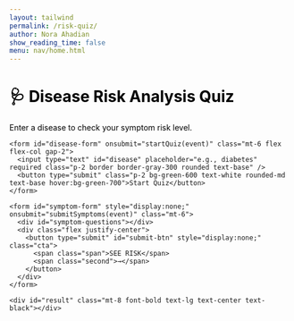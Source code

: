 ```yaml
---
layout: tailwind
permalink: /risk-quiz/
author: Nora Ahadian
show_reading_time: false
menu: nav/home.html
---
```


<style>
  /* Same CTA + styling */
  .cta {
    display: flex;
    justify-content: center;
    align-items: center;
    padding: 11px 33px;
    font-size: 20px;
    color: white;
    background: linear-gradient(135deg, #1b2e75, #2aa5d8);
    transition: 0.4s ease-in-out;
    box-shadow: 6px 6px 0 #0a1d55;
    transform: skewX(-15deg);
    border: none;
    cursor: pointer;
    border-radius: 6px;
    margin: 0 auto;
    margin-top: 24px;
  }
  .cta:hover {
    box-shadow: 10px 10px 0 #00c6ff;
    background: linear-gradient(135deg, #0c1a47, #1ca3ec);
  }
  .span { transform: skewX(15deg); }
  .second { margin-left: 10px; }
  h1, p, label, span, input, button { color: black; }
</style>

<div class="max-w-3xl mx-auto px-4 py-10">
  <div class="bg-white shadow-md rounded-lg p-6 border border-gray-200">
    <h1 class="text-2xl font-bold text-center">🩺 Disease Risk Analysis Quiz</h1>
    <p class="mt-2 text-center text-base">Enter a disease to check your symptom risk level.</p>
    
    <form id="disease-form" onsubmit="startQuiz(event)" class="mt-6 flex flex-col gap-2">
      <input type="text" id="disease" placeholder="e.g., diabetes" required class="p-2 border border-gray-300 rounded text-base" />
      <button type="submit" class="p-2 bg-green-600 text-white rounded-md text-base hover:bg-green-700">Start Quiz</button>
    </form>

    <form id="symptom-form" style="display:none;" onsubmit="submitSymptoms(event)" class="mt-6">
      <div id="symptom-questions"></div>
      <div class="flex justify-center">
        <button type="submit" id="submit-btn" style="display:none;" class="cta">
          <span class="span">SEE RISK</span>
          <span class="second">→</span>
        </button>
      </div>
    </form>

    <div id="result" class="mt-8 font-bold text-lg text-center text-black"></div>
  </div>
</div>

<script>
  const BACKEND_URL = "http://127.0.0.1:8504";
  let currentQuestionIndex = 0;
  let symptomList = [];
  const userAnswers = {};

  async function startQuiz(event) {
    event.preventDefault();
    const disease = document.getElementById("disease").value.trim();
    if (!disease) return;

    const result = document.getElementById("result");
    result.textContent = "";

    try {
      const res = await fetch(`${BACKEND_URL}/riskquiz/get_symptoms?disease=${encodeURIComponent(disease)}`);
      if (!res.ok) throw new Error("Disease not found.");
      const data = await res.json();

      if (!data.success) {
        result.innerText = "⚠️ Disease not found. Please try another.";
        return;
      }

      symptomList = data.symptoms;
      userAnswers["target_disease"] = data.matched_disease;

      document.getElementById("disease-form").style.display = "none";
      document.getElementById("symptom-form").style.display = "block";
      renderQuestion(currentQuestionIndex);
    } catch (err) {
      result.innerText = "❌ Error loading symptoms.";
    }
  }

  function renderQuestion(index) {
    const container = document.getElementById("symptom-questions");
    container.innerHTML = "";
    if (index >= symptomList.length) return;

    const symptom = symptomList[index];
    const label = symptom.replace(/_/g, ' ');

    container.innerHTML = `
      <p class="text-lg font-semibold mb-2 text-center">${label}</p>
      <div class="flex justify-center gap-6 mb-4">
        <label><input type="radio" name="${symptom}" value="1" required /> Yes</label>
        <label><input type="radio" name="${symptom}" value="0" /> No</label>
      </div>
      <div class="flex justify-center">
        <button type="button" class="cta" onclick="nextQuestion('${symptom}')">
          <span class="span">NEXT</span>
          <span class="second">→</span>
        </button>
      </div>
    `;
  }

  function nextQuestion(symptom) {
    const value = document.querySelector(`input[name="${symptom}"]:checked`);
    if (!value) return alert("Please select an answer");
    userAnswers[symptom] = parseInt(value.value);
    currentQuestionIndex++;

    if (currentQuestionIndex < symptomList.length) {
      renderQuestion(currentQuestionIndex);
    } else {
      document.getElementById("symptom-questions").innerHTML = "<p class='text-center text-xl font-semibold'>All questions answered!</p>";
      document.getElementById("submit-btn").style.display = "inline-flex";
    }
  }

  async function submitSymptoms(event) {
    event.preventDefault();
    const result = document.getElementById("result");

    try {
      const res = await fetch(`${BACKEND_URL}/riskquiz/predict`, {
        method: "POST",
        headers: { "Content-Type": "application/json" },
        body: JSON.stringify(userAnswers)
      });

      if (!res.ok) {
        result.innerText = "❌ Error predicting risk.";
        return;
      }

      const data = await res.json();
      result.innerText = `📊 Likelihood of ${userAnswers["target_disease"]}: ${data.risk.toFixed(2)}%`;

      if (data.risk > 50) {
        const warning = document.createElement("div");
        warning.className = "text-red-700 font-bold mt-2";
        warning.innerText = "⚠️ High risk! Please consult a healthcare professional.";
        result.appendChild(warning);
      }
    } catch (err) {
      result.innerText = "❌ Network error.";
    }
  }
</script>
